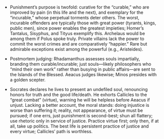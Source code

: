 - Punishment’s purpose is twofold: curative for the “curable,” who are improved by pain (in this life and the next), and exemplary for the “incurable,” whose perpetual torments deter others. The worst, incurable offenders are typically those with great power (tyrants, kings, public men), since power enables the greatest impieties; Homer’s Tantalus, Sisyphus, and Tityus exemplify this. Archelaus would be among them if Polus spoke truly. Private villains lack the power to commit the worst crimes and are comparatively “happier.” Rare but admirable exceptions exist among the powerful (e.g., Aristeides).

- Postmortem judging: Rhadamanthus assesses souls impartially, branding them curable/incurable; just souls—likely philosophers who “mind their own work” rather than busying in public affairs—are sent to the Islands of the Blessed. Aeacus judges likewise; Minos presides with a golden scepter.

- Socrates declares he lives to present an undefiled soul, renouncing honors for truth and the good life/death. He exhorts Callicles to the “great combat” (virtue), warning he will be helpless before Aeacus if unjust. Lacking a better account, the moral stands: doing injustice is worse than suffering it; reality, not appearance, of virtue must be pursued; if one errs, just punishment is second-best; shun all flattery; use rhetoric only in service of justice. Practice virtue first; only then, if at all, take up politics. The best life is persistent practice of justice and every virtue; Callicles’ path is worthless.